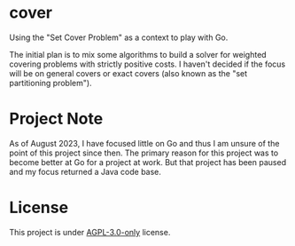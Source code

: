 # cover

Using the "Set Cover Problem" as a context to play with Go.

The initial plan is to mix some algorithms to build a solver for
weighted covering problems with strictly positive costs. I haven't
decided if the focus will be on general covers or exact covers (also known
as the "set partitioning problem").

# Project Note

As of August 2023, I have focused little on Go and thus I am unsure of the
point of this project since then. The primary reason for this project was to
become better at Go for a project at work. But that project has been paused
and my focus returned a Java code base.

# License

This project is under [AGPL-3.0-only](LICENSE) license.
